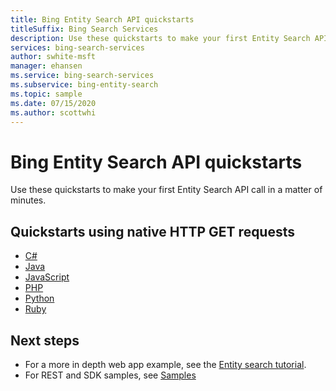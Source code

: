 ```yaml
---
title: Bing Entity Search API quickstarts
titleSuffix: Bing Search Services
description: Use these quickstarts to make your first Entity Search API call in a matter of minutes.
services: bing-search-services
author: swhite-msft
manager: ehansen
ms.service: bing-search-services
ms.subservice: bing-entity-search
ms.topic: sample
ms.date: 07/15/2020
ms.author: scottwhi
---
```


# Bing Entity Search API quickstarts

Use these quickstarts to make your first Entity Search API call in a matter of minutes.

## Quickstarts using native HTTP GET requests

- [C#](rest/csharp.md)
- [Java](rest/java.md)
- [JavaScript](rest/nodejs.md)
- [PHP](rest/php.md)
- [Python](rest/python.md)
- [Ruby](rest/ruby.md)

<!-- -
## Quickstarts using the Bing client library

- [C#](sdk/entity-search-client-library-csharp.md)
- [Java](sdk/entity-search-client-library-java.md)
- [JavaScript](sdk/entity-search-client-library-javascript.md)
- [python](sdk/entity-search-client-library-python.md) 
 -->

## Next steps

- For a more in depth web app example, see the [Entity search tutorial](../tutorial/bing-entities-search-single-page-app.md).
- For REST and SDK samples, see [Samples](../samples.md)